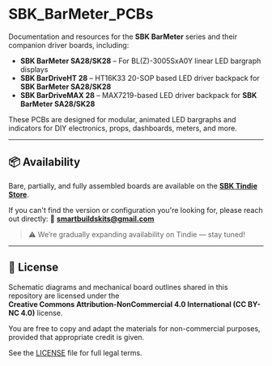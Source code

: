 # SBK_BarMeter_PCBs

Documentation and resources for the **SBK BarMeter** series and their companion driver boards, including:

- **SBK BarMeter SA28/SK28** – For BL(Z)-3005SxA0Y linear LED bargraph displays  
- **SBK BarDriveHT 28** – HT16K33 20-SOP based LED driver backpack for **SBK BarMeter SA28/SK28**  
- **SBK BarDriveMAX 28** – MAX7219-based LED driver backpack for **SBK BarMeter SA28/SK28**

These PCBs are designed for modular, animated LED bargraphs and indicators for DIY electronics, props, dashboards, meters, and more.

---

## 📦 Availability

Bare, partially, and fully assembled boards are available on the [**SBK Tindie Store**](https://www.tindie.com/stores/smartbuildskits/).

If you can't find the version or configuration you're looking for, please reach out directly:
📧 **smartbuildskits@gmail.com**

> ⚠️ We’re gradually expanding availability on Tindie — stay tuned!

---

## 📝 License

Schematic diagrams and mechanical board outlines shared in this repository are licensed under the  
**Creative Commons Attribution-NonCommercial 4.0 International (CC BY-NC 4.0)** license.

You are free to copy and adapt the materials for non-commercial purposes, provided that appropriate credit is given.

See the [LICENSE](LICENSE) file for full legal terms.
